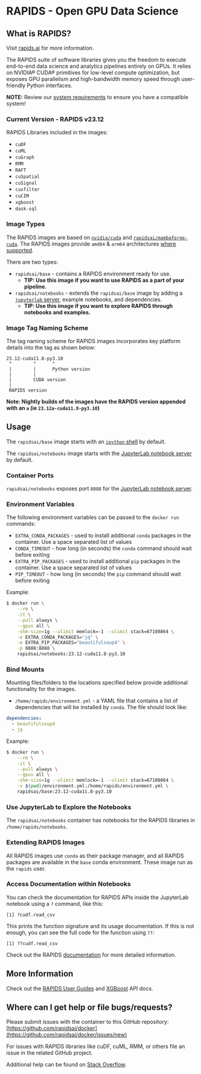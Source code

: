 #  RAPIDS - Open GPU Data Science

## What is RAPIDS?

Visit [rapids.ai](https://rapids.ai) for more information.

The RAPIDS suite of software libraries gives you the freedom to execute end-to-end data science and analytics pipelines entirely on GPUs. It relies on NVIDIA® CUDA® primitives for low-level compute optimization, but exposes GPU parallelism and high-bandwidth memory speed through user-friendly Python interfaces.

**NOTE:** Review our [system requirements](https://docs.rapids.ai/install#system-req) to ensure you have a compatible system!


### Current Version - RAPIDS v23.12

RAPIDS Libraries included in the images:
- `cuDF`
- `cuML`
- `cuGraph`
- `RMM`
- `RAFT`
- `cuSpatial`
- `cuSignal`
- `cuxfilter`
- `cuCIM`
- `xgboost`
- `dask-sql`


### Image Types

The RAPIDS images are based on [`nvidia/cuda`](https://hub.docker.com/r/nvidia/cuda) and [`rapidsai/mambaforge-cuda`](https://hub.docker.com/r/rapidsai/mambaforge-cuda). The RAPIDS images provide `amd64` & `arm64` architectures [where supported](https://docs.rapids.ai/install#system-req).


There are two types:
- `rapidsai/base` - contains a RAPIDS environment ready for use.
  - **TIP: Use this image if you want to use RAPIDS as a part of your pipeline.**
- `rapidsai/notebooks` - extends the `rapidsai/base` image by adding a [`jupyterlab` server](https://jupyter.org/), example notebooks, and dependencies.
  - **TIP: Use this image if you want to explore RAPIDS through notebooks and examples.**

### Image Tag Naming Scheme

The tag naming scheme for RAPIDS images incorporates key platform details into the tag as shown below:
```
23.12-cuda11.8-py3.10
 ^        ^      ^
 |        |      Python version
 |        |
 |        CUDA version
 |
 RAPIDS version
```

**Note: Nightly builds of the images have the RAPIDS version appended with an `a` (ie `23.12a-cuda11.8-py3.10`)**

## Usage

The `rapidsai/base` image starts with an [`ipython` shell](https://ipython.org/) by default.

The `rapidsai/notebooks` image starts with the [JupyterLab notebook server](https://jupyter.org/) by default.

### Container Ports

`rapidsai/notebooks` exposes port `8888` for the [JupyterLab notebook server](https://jupyter.org/).

### Environment Variables

The following environment variables can be passed to the `docker run` commands:

- `EXTRA_CONDA_PACKAGES` - used to install additional `conda` packages in the container. Use a space separated list of values
- `CONDA_TIMEOUT` - how long (in seconds) the `conda` command should wait before exiting
- `EXTRA_PIP_PACKAGES` - used to install additional `pip` packages in the container. Use a space separated list of values
- `PIP_TIMEOUT` - how long (in seconds) the `pip` command should wait before exiting

Example:

```sh
$ docker run \
    --rm \
    -it \
    --pull always \
    --gpus all \
    -shm-size=1g --ulimit memlock=-1 --ulimit stack=67108864 \
    -e EXTRA_CONDA_PACKAGES="jq" \
    -e EXTRA_PIP_PACKAGES="beautifulsoup4" \
    -p 8888:8888 \
    rapidsai/notebooks:23.12-cuda11.8-py3.10
```

### Bind Mounts

Mounting files/folders to the locations specified below provide additional functionality for the images.

- `/home/rapids/environment.yml` - a YAML file that contains a list of dependencies that will be installed by `conda`. The file should look like:

```yml
dependencies:
  - beautifulsoup4
  - jq
```

Example:

```sh
$ docker run \
    --rm \
    -it \
    --pull always \
    --gpus all \
    -shm-size=1g --ulimit memlock=-1 --ulimit stack=67108864 \
    -v $(pwd)/environment.yml:/home/rapids/environment.yml \
    rapidsai/base:23.12-cuda11.8-py3.10
```

### Use JupyterLab to Explore the Notebooks

The `rapidsai/notebooks` container has notebooks for the RAPIDS libraries in `/home/rapids/notebooks`.

### Extending RAPIDS Images

All RAPIDS images use `conda` as their package manager, and all RAPIDS packages are available in the `base` conda environment. These image run as the `rapids` user.

### Access Documentation within Notebooks

You can check the documentation for RAPIDS APIs inside the JupyterLab notebook using a `?` command, like this:
```
[1] ?cudf.read_csv
```
This prints the function signature and its usage documentation. If this is not enough, you can see the full code for the function using `??`:
```
[1] ??cudf.read_csv
```
Check out the RAPIDS [documentation](https://docs.rapids.ai/) for more detailed information.

## More Information

Check out the [RAPIDS User Guides](https://docs.rapids.ai/user-guide) and [XGBoost](https://xgboost.readthedocs.io/en/latest/) API docs.

## Where can I get help or file bugs/requests?

Please submit issues with the container to this GitHub repository: [https://github.com/rapidsai/docker](https://github.com/rapidsai/docker/issues/new)

For issues with RAPIDS libraries like cuDF, cuML, RMM, or others file an issue in the related GitHub project.

Additional help can be found on [Stack Overflow](https://stackoverflow.com/tags/rapids).
